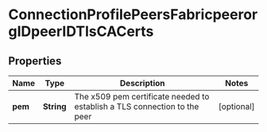 
# ConnectionProfilePeersFabricpeerorgIDpeerIDTlsCACerts

## Properties
Name | Type | Description | Notes
------------ | ------------- | ------------- | -------------
**pem** | **String** | The x509 pem certificate needed to establish a TLS connection to the peer |  [optional]



